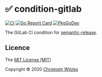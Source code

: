 # :white_check_mark: condition-gitlab

[![CI](https://github.com/ted-vo/condition-gitlab/workflows/CI/badge.svg?branch=master)](https://github.com/ted-vo/condition-gitlab/actions?query=workflow%3ACI+branch%3Amaster)
[![Go Report Card](https://goreportcard.com/badge/github.com/ted-vo/condition-gitlab)](https://goreportcard.com/report/github.com/ted-vo/condition-gitlab)
[![PkgGoDev](https://pkg.go.dev/badge/github.com/ted-vo/condition-gitlab)](https://pkg.go.dev/github.com/ted-vo/condition-gitlab)

The GitLab CI condition for [semantic-release](https://github.com/ted-vo/semantic-release).

## Licence

The [MIT License (MIT)](http://opensource.org/licenses/MIT)

Copyright © 2020 [Christoph Witzko](https://twitter.com/christophwitzko)
